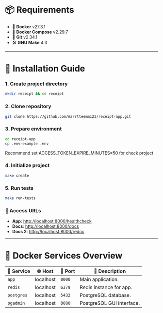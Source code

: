# 📦 Requirements

* 🐳 **Docker** v27.3.1
* 🐙 **Docker Compose** v2.29.7
* 🔧 **Git** v2.34.1
* 🛠️ **GNU Make** 4.3

---

# 🚀 Installation Guide

### 1. Create project directory

```bash
mkdir receipt && cd receipt
```

### 2. Clone repository

```bash
git clone https://github.com/Aarrtteemm123/receipt-app.git
```

### 3. Prepare environment

```bash
cd receipt-app
cp .env-example .env
```

Recommend set ACCESS_TOKEN_EXPIRE_MINUTES=50 for check project

### 4. Initialize project

```bash
make create
```

### 5. Run tests

```bash
make run-tests
```

### 🔐 Access URLs

* **App**: [http://localhost:8000/healthcheck](http://localhost:8000/healthcheck)
* **Docs**: [http://localhost:8000/docs](http://localhost:8000/docs)
* **Docs 2**: [http://localhost:8000/redoc](http://localhost:8000/redoc)

---

# 🐳 Docker Services Overview

| 🚢 **Service** | 🌐 **Host** | 📍 **Port** | 📝 **Description**        |
|----------------| ----------- | ----------- |---------------------------|
| `app`          | localhost   | `8000`      | Main application.         |
| `redis`        | localhost   | `6379`      | Redis instance for app.   |
| `postgres`     | localhost   | `5432`      | PostgreSQL database.      |
| `pgadmin`      | localhost   | `8080`      | PostgreSQL GUI interface. |
